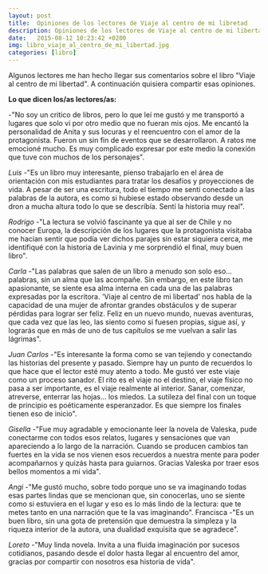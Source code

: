 ```yaml
---
layout: post
title:  Opiniones de los lectores de Viaje al centro de mi libretad
description: Opiniones de los lectores de Viaje al centro de mi libertad.
date:   2015-08-12 10:23:42 +0200
img: libro_viaje_al_centro_de_mi_libertad.jpg
categories: [libro]
---
```


Algunos lectores me han hecho llegar sus comentarios sobre el libro "Viaje al centro de mi libertad". A continuación quisiera compartir esas opiniones. 

**Lo que dicen los/as lectores/as:**

-"No soy un critico de libros, pero lo que leí me gustó y me transportó a lugares que solo vi por otro medio que no fueran mis ojos. Me encantó la personalidad de Anita y sus locuras y el reencuentro con el amor de la protagonista. Fueron un sin fin de eventos que se desarrollaron. A ratos me emocioné mucho. Es muy complicado expresar por este medio la conexión que tuve con muchos de los personajes".

_Luis_ -"Es un libro muy interesante, pienso trabajarlo en el área de orientación con mis estudiantes para tratar los desafíos y proyecciones de vida. A pesar de ser una escritura, todo el tiempo me sentí conectado a las palabras de la autora, es como si hubiese estado observando desde un dron a mucha altura todo lo que se describía. Sentí la historia muy real".

_Rodrigo_ -"La lectura se volvió fascinante ya que al ser de Chile y no conocer Europa, la descripción de los lugares que la protagonista visitaba me hacían sentir que podía ver dichos parajes sin estar siquiera cerca, me identifiqué con la historia de Lavinia y me sorprendió el final, muy buen libro".

_Carla_ -"Las palabras que salen de un libro a menudo son solo eso... palabras, sin un alma que las acompañe. Sin embargo, en este libro tan apasionante, se siente esa alma interna en cada una de las palabras expresadas por la escritora. 'Viaje al centro de mi libertad' nos habla de la capacidad de una mujer de afrontar grandes obstáculos y de superar pérdidas para lograr ser feliz. Feliz en un nuevo mundo, nuevas aventuras, que cada vez que las leo, las siento como si fuesen propias, sigue así, y lograrás que en más de uno de tus capítulos se me vuelvan a salir las lágrimas".

_Juan Carlos_ -"Es interesante la forma como se van tejiendo y conectando las historias del presente y pasado. Siempre hay un punto de recuerdos lo que hace que el lector esté muy atento a todo. Me gustó ver este viaje como un proceso sanador. El rito es el viaje no el destino, el viaje físico no pasa a ser importante, es el viaje realmente al interior. Sanar, comenzar, atreverse, enterrar las hojas... los miedos. La sutileza del final con un toque de principio es poéticamente esperanzador. Es que siempre los finales tienen eso de inicio".

_Gisella_ -"Fue muy agradable y emocionante leer la novela de Valeska, pude conectarme con todos esos relatos, lugares y sensaciones que van apareciendo a lo largo de la narración. Cuando se producen cambios tan fuertes en la vida se nos vienen esos recuerdos a nuestra mente para poder acompañarnos y quizás hasta para guiarnos. Gracias Valeska por traer esos bellos momentos a mi vida".

_Angi_ -"Me gustó mucho, sobre todo porque uno se va imaginando todas esas partes lindas que se mencionan que, sin conocerlas, uno se siente como si estuviera en el lugar y eso es lo más lindo de la lectura: que te metes tanto en una narración que te la vas imaginando". Francisca -"Es un buen libro, sin una gota de pretensión que demuestra la simpleza y la riqueza interior de la autora, una dualidad exquisita que se agradece".

_Loreto_ -"Muy linda novela. Invita a una fluida imaginación por sucesos cotidianos, pasando desde el dolor hasta llegar al encuentro del amor, gracias por compartir con nosotros esa historia de vida".

